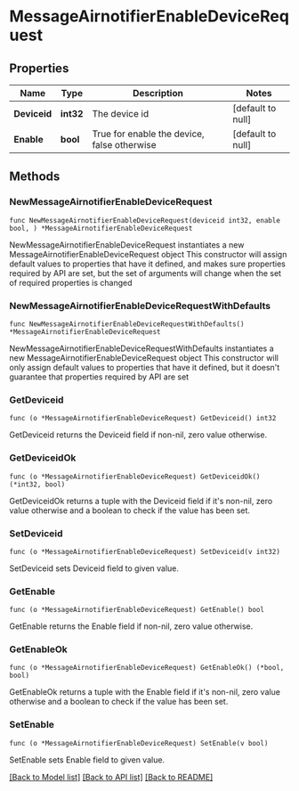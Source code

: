 # MessageAirnotifierEnableDeviceRequest

## Properties

Name | Type | Description | Notes
------------ | ------------- | ------------- | -------------
**Deviceid** | **int32** | The device id | [default to null]
**Enable** | **bool** | True for enable the device, false otherwise | [default to null]

## Methods

### NewMessageAirnotifierEnableDeviceRequest

`func NewMessageAirnotifierEnableDeviceRequest(deviceid int32, enable bool, ) *MessageAirnotifierEnableDeviceRequest`

NewMessageAirnotifierEnableDeviceRequest instantiates a new MessageAirnotifierEnableDeviceRequest object
This constructor will assign default values to properties that have it defined,
and makes sure properties required by API are set, but the set of arguments
will change when the set of required properties is changed

### NewMessageAirnotifierEnableDeviceRequestWithDefaults

`func NewMessageAirnotifierEnableDeviceRequestWithDefaults() *MessageAirnotifierEnableDeviceRequest`

NewMessageAirnotifierEnableDeviceRequestWithDefaults instantiates a new MessageAirnotifierEnableDeviceRequest object
This constructor will only assign default values to properties that have it defined,
but it doesn't guarantee that properties required by API are set

### GetDeviceid

`func (o *MessageAirnotifierEnableDeviceRequest) GetDeviceid() int32`

GetDeviceid returns the Deviceid field if non-nil, zero value otherwise.

### GetDeviceidOk

`func (o *MessageAirnotifierEnableDeviceRequest) GetDeviceidOk() (*int32, bool)`

GetDeviceidOk returns a tuple with the Deviceid field if it's non-nil, zero value otherwise
and a boolean to check if the value has been set.

### SetDeviceid

`func (o *MessageAirnotifierEnableDeviceRequest) SetDeviceid(v int32)`

SetDeviceid sets Deviceid field to given value.


### GetEnable

`func (o *MessageAirnotifierEnableDeviceRequest) GetEnable() bool`

GetEnable returns the Enable field if non-nil, zero value otherwise.

### GetEnableOk

`func (o *MessageAirnotifierEnableDeviceRequest) GetEnableOk() (*bool, bool)`

GetEnableOk returns a tuple with the Enable field if it's non-nil, zero value otherwise
and a boolean to check if the value has been set.

### SetEnable

`func (o *MessageAirnotifierEnableDeviceRequest) SetEnable(v bool)`

SetEnable sets Enable field to given value.



[[Back to Model list]](../README.md#documentation-for-models) [[Back to API list]](../README.md#documentation-for-api-endpoints) [[Back to README]](../README.md)


